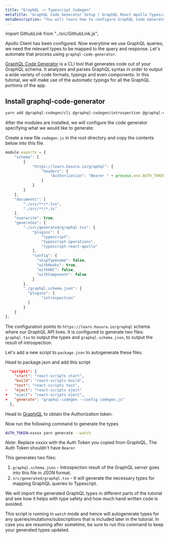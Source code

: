 ```yaml
---
title: "GraphQL -> Typescript Codegen"
metaTitle: "GraphQL Code Generator Setup | GraphQL React Apollo Typescript Tutorial"
metaDescription: "You will learn how to configure GraphQL Code Generator to auto generate types for all the GraphQL queries, mutations and subscriptions"
---
```


import GithubLink from "../src/GithubLink.js";

Apollo Client has been configured. Now everytime we use GraphQL queries, we need the relevant types to be mapped to the query and response. Let's automate that process using `graphql-code-generator`.

[GraphQL Code Generator](https://github.com/dotansimha/graphql-code-generator) is a CLI tool that generates code out of your GraphQL schema. 
It analyzes and parses GraphQL syntax in order to output a wide variety of code formats, typings and even components. In this tutorial, we will make use of the automatic typings for all the GraphQL portions of the app.

## Install graphql-code-generator

```bash
yarn add @graphql-codegen/cli @graphql-codegen/introspection @graphql-codegen/typescript @graphql-codegen/typescript-operations @graphql-codegen/typescript-react-apollo
```

After the modules are installed, we will configure the code generator specifying what we would like to generate: 

Create a new file `codegen.js` in the root directory and copy the contents below into this file.

<GithubLink link="https://github.com/hasura/graphql-engine/blob/master/community/learn/graphql-tutorials/tutorials/typescript-react-apollo/app-final/codegen.js" text="codegen.js" />

```javascript
module.exports = {
    "schema": [
        {
            "https://learn.hasura.io/graphql": {
                "headers": {
                    "Authorization": "Bearer " + process.env.AUTH_TOKEN
                }
            }
        }
    ],
    "documents": [
        "./src/**/*.tsx",
        "./src/**/*.ts"
    ],
    "overwrite": true,
    "generates": {
        "./src/generated/graphql.tsx": {
            "plugins": [
                "typescript",
                "typescript-operations",
                "typescript-react-apollo"
            ],
            "config": {
              "skipTypename": false,
              "withHooks": true,
              "withHOC": false,
              "withComponent": false
            }
        },
        "./graphql.schema.json": {
          "plugins": [
                "introspection"
          ]
        }
    }
};
```

The configuration points to `https://learn.hasura.io/graphql` schema where our GraphQL API lives. It is configured to generate two files: `graphql.tsx` to output the types and `graphql.schema.json`, to output the result of introspection.

Let's add a new script to `package.json` to autogenerate these files.

Head to package.json and add this script

```json
  "scripts": {
    "start": "react-scripts start",
    "build": "react-scripts build",
    "test": "react-scripts test",
-   "eject": "react-scripts eject"
+   "eject": "react-scripts eject",
+   "generate": "graphql-codegen --config codegen.js"
  },
```

Head to [GraphiQL](https://learn.hasura.io/graphql/graphiql) to obtain the Authorization token. 

Now run the following command to generate the types

```bash
AUTH_TOKEN=xxxxx yarn generate --watch
```

*Note*: Replace xxxxx with the Auth Token you copied from GraphiQL. The Auth Token shouldn't have `Bearer`

This generates two files:

1. `graphql.schema.json` - Introspection result of the GraphQL server goes into this file in JSON format.
2. `src/generated/graphql.tsx` - It will generate the necessary types for mapping GraphQL queries to Typescript.

We will import the generated GraphQL types in different parts of the tutorial and see how it helps with type safety and how much hand written code is avoided.

This script is running in `watch` mode and hence will autogenerate types for any queries/mutations/subscriptions that is included later in the tutorial. In case you are resuming after sometime, be sure to run this command to keep your generated types updated.


